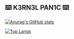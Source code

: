 ## ⌨️ K3RN3L PAN1C ⌨️

   [![Anurag's GitHub stats](https://github-readme-stats.vercel.app/api?username=k3rn3lpanicc&theme=github_dark&show_icons=true&count_private=true&include_all_commits=true)](https://github.com/anuraghazra/github-readme-stats)
   
[![Top Langs](https://github-readme-stats.vercel.app/api/top-langs/?username=k3rn3lpanicc&layout=compact&theme=github_dark)](https://github.com/anuraghazra/github-readme-stats)


<!--
**k3rn3lpanicc/k3rn3lpanicc** is a ✨ _special_ ✨ repository because its `README.md` (this file) appears on your GitHub profile.

Here are some ideas to get you started:

- 🔭 I’m currently working on ...
- 🌱 I’m currently learning ...
- 👯 I’m looking to collaborate on ...
- 🤔 I’m looking for help with ...
- 💬 Ask me about ...
- 📫 How to reach me: ...
- 😄 Pronouns: ...
- ⚡ Fun fact: ...
-->
